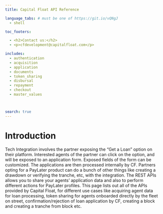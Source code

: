 ```yaml
---
title: Capital Float API Reference

language_tabs: # must be one of https://git.io/vQNgJ
  - shell

toc_footers:

  - <h2>Contact us:</h2>
  - <p>cfdevelopment@capitalfloat.com</p>

includes:
  - authentication
  - acquisition
  - application
  - documents
  - token_sharing
  - disbursal
  - repayment
  - checkout
  - master_values



search: true
---
```


# Introduction

Tech Integration involves the partner exposing the “Get a Loan” option on their platform. Interested agents of the partner can click on the option, and will be exposed to an application form. Exposed fields of the form can be customized. The applications are then processed internally by CF.
Partners opting for a PayLater product can do a bunch of other things like creating a drawdown or verifying the tranche, etc, with the integration.
The REST APIs allows you to share your agents’ application data and also to perform different actions for PayLater profiles. This page lists out all of the APIs provided by Capital Float, for different use cases like acquiring agent data for loan processing, token sharing for agents onboarded directly by the fleet on street, confirmation/rejection of loan application by CF, creating a block and creating a tranche from block etc.

